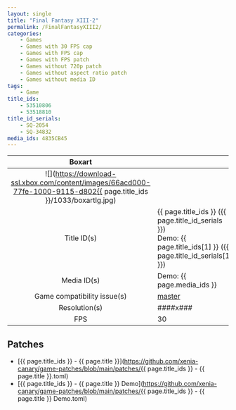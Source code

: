 ```yaml
---
layout: single
title: "Final Fantasy XIII-2"
permalink: /FinalFantasyXIII2/
categories:
    - Games
    - Games with 30 FPS cap
    - Games with FPS cap
    - Games with FPS patch
    - Games without 720p patch
    - Games without aspect ratio patch
    - Games without media ID
tags:
    - Game
title_ids:
    - 53510806
    - 53518810
title_id_serials:
    - SQ-2054
    - SQ-34832
media_ids: 4835CB45
---
```


| Boxart                      |                                                                                        |
| :----:                      | :-                                                                                     |
| ![](https://download-ssl.xbox.com/content/images/66acd000-77fe-1000-9115-d802{{ page.title_ids }}/1033/boxartlg.jpg) |
| Title ID(s)                 | {{ page.title_ids }} ({{ page.title_id_serials }})<br>Demo: {{ page.title_ids[1] }} ({{ page.title_id_serials[1] }}) |
| Media ID(s)                 | Demo: {{ page.media_ids }}                                                             |
| Game compatibility issue(s) | [master](https://github.com/xenia-project/game-compatibility/issues/947)               |
| Resolution(s)               | ####x###                                                                               |
| FPS                         | 30                                                                                     |

## Patches
* [{{ page.title_ids }} - {{ page.title }}](https://github.com/xenia-canary/game-patches/blob/main/patches/{{ page.title_ids }} - {{ page.title }}.toml)
* [{{ page.title_ids }} - {{ page.title }} Demo](https://github.com/xenia-canary/game-patches/blob/main/patches/{{ page.title_ids }} - {{ page.title }} Demo.toml)
